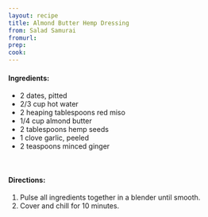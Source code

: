 ```yaml
---
layout: recipe
title: Almond Butter Hemp Dressing
from: Salad Samurai
fromurl: 
prep: 
cook: 
---
```


#### Ingredients:

* 2 dates, pitted
* 2/3 cup hot water
* 2 heaping tablespoons red miso
* 1/4 cup almond butter
* 2 tablespoons hemp seeds
* 1 clove garlic, peeled
* 2 teaspoons minced ginger

<br>

#### Directions:

1. Pulse all ingredients together in a blender until smooth. 
2. Cover and chill for 10 minutes.
